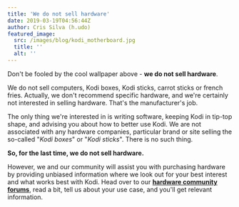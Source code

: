 ```yaml
---
title: 'We do not sell hardware'
date: 2019-03-19T04:56:44Z
author: Cris Silva (h.udo)
featured_image:
  src: /images/blog/kodi_motherboard.jpg
  title: ''
  alt: ''
---
```

Don't be fooled by the cool wallpaper above - **we do not sell hardware**.

 We do not sell computers, Kodi boxes, Kodi sticks, carrot sticks or french fries. Actually, we don't recommend specific hardware, and we're certainly not interested in selling hardware. That's the manufacturer's job.

 The only thing we're interested in is writing software, keeping Kodi in tip-top shape, and advising you about how to better use Kodi. We are not associated with any hardware companies, particular brand or site selling the so-called "*Kodi boxes*" or "*Kodi sticks*". There is no such thing.

 **So, for the last time, we do not sell hardware.**

 However, we and our community will assist you with purchasing hardware by providing unbiased information where we look out for your best interest and what works best with Kodi. Head over to our **[hardware community forums](https://forum.kodi.tv/forumdisplay.php?fid=112)**, read a bit, tell us about your use case, and you'll get relevant information.

 